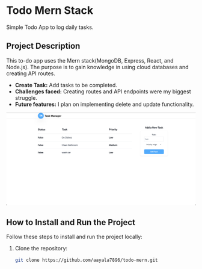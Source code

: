 # Todo Mern Stack

Simple Todo App to log daily tasks.

## Project Description

This to-do app uses the Mern stack(MongoDB, Express, React, and Node.js). The purpose is to gain knowledge in using cloud databases and creating API routes.

- **Create Task:** Add tasks to be completed.
- **Challenges faced:** Creating routes and API endpoints were my biggest struggle.
- **Future features:** I plan on implementing delete and update functionality.

![Homepage](images/home.png)

## How to Install and Run the Project

Follow these steps to install and run the project locally:

1. Clone the repository:
   ```bash
   git clone https://github.com/aayala7896/todo-mern.git
